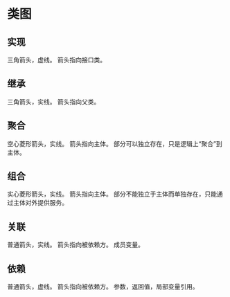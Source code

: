 # 类图

## 实现
三角箭头，虚线。
箭头指向接口类。

## 继承
三角箭头，实线。
箭头指向父类。

## 聚合
空心菱形箭头，实线。
箭头指向主体。
部分可以独立存在，只是逻辑上“聚合”到主体。

## 组合
实心菱形箭头，实线。
箭头指向主体。
部分不能独立于主体而单独存在，只能通过主体对外提供服务。

## 关联
普通箭头，实线。
箭头指向被依赖方。
成员变量。

## 依赖
普通箭头，虚线。
箭头指向被依赖方。
参数，返回值，局部变量引用。